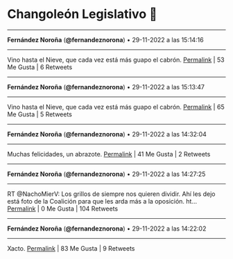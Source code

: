 # Changoleón Legislativo 🙈
*****
**Fernández Noroña** (**@fernandeznorona**) • 29-11-2022 a las 15:14:16
*****
Vino hasta el Nieve, que cada vez está más guapo el cabrón.
[Permalink](https://twitter.com/fernandeznorona/status/1597730694658072576) | 53 Me Gusta | 6 Retweets
*****
**Fernández Noroña** (**@fernandeznorona**) • 29-11-2022 a las 15:13:47
*****
Vino hasta el Nieve, que cada vez está más guapo el cabrón.
[Permalink](https://twitter.com/fernandeznorona/status/1597730571567845376) | 65 Me Gusta | 5 Retweets
*****
**Fernández Noroña** (**@fernandeznorona**) • 29-11-2022 a las 14:32:04
*****
Muchas felicidades, un abrazote.
[Permalink](https://twitter.com/fernandeznorona/status/1597720074642948096) | 41 Me Gusta | 2 Retweets
*****
**Fernández Noroña** (**@fernandeznorona**) • 29-11-2022 a las 14:27:25
*****
RT @NachoMierV: Los grillos de siempre nos quieren dividir. Ahí les dejo está foto de la Coalición para que les arda más a la oposición. ht…
[Permalink](https://twitter.com/fernandeznorona/status/1597718903807152128) | 0 Me Gusta | 104 Retweets
*****
**Fernández Noroña** (**@fernandeznorona**) • 29-11-2022 a las 14:22:02
*****
Xacto.
[Permalink](https://twitter.com/fernandeznorona/status/1597717550510804993) | 83 Me Gusta | 9 Retweets